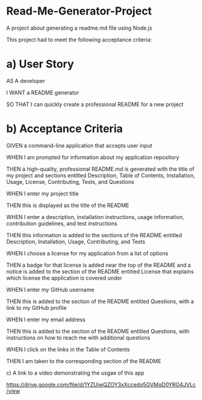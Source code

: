# Read-Me-Generator-Project

A project about generating a readme.md file using Node.js

This project had to meet the following acceptance criteria:

# a) User Story

AS A developer

I WANT a README generator

SO THAT I can quickly create a professional README for a new project


# b) Acceptance Criteria

GIVEN a command-line application that accepts user input

WHEN I am prompted for information about my application repository

THEN a high-quality, professional README.md is generated with the title of my project and sections entitled Description, Table of Contents, Installation, Usage, License, Contributing, Tests, and Questions

WHEN I enter my project title

THEN this is displayed as the title of the README

WHEN I enter a description, installation instructions, usage information, contribution guidelines, and test instructions

THEN this information is added to the sections of the README entitled Description, Installation, Usage, Contributing, and Tests

WHEN I choose a license for my application from a list of options

THEN a badge for that license is added near the top of the README and a notice is added to the section of the README entitled License that explains which license the application is covered under

WHEN I enter my GitHub username

THEN this is added to the section of the README entitled Questions, with a link to my GitHub profile

WHEN I enter my email address

THEN this is added to the section of the README entitled Questions, with instructions on how to reach me with additional questions

WHEN I click on the links in the Table of Contents

THEN I am taken to the corresponding section of the README


c) A link to a video demonstrating the usgae of this app

 https://drive.google.com/file/d/1YZUiwQZOY3xXccedq5GVMqD0YRO4JVLc/view
